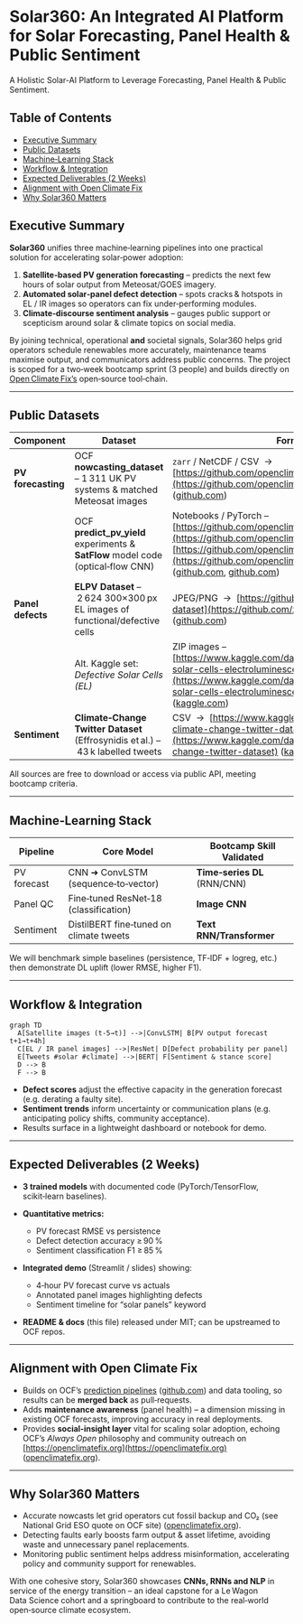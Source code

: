 # Solar360: An Integrated AI Platform for Solar Forecasting, Panel Health & Public Sentiment

A Holistic Solar-AI Platform to Leverage Forecasting, Panel Health & Public
Sentiment.

## Table of Contents

- [Executive Summary](#executive-summary)
- [Public Datasets](#public-datasets)
- [Machine‑Learning Stack](#machinelearning-stack)
- [Workflow & Integration](#workflow-integration)
- [Expected Deliverables (2 Weeks)](#expected-deliverables-2-weeks)
- [Alignment with Open Climate Fix](#alignment-with-open-climate-fix)
- [Why Solar360 Matters](#why-solar360-matters)

## Executive Summary

**Solar360** unifies three machine‑learning pipelines into one practical
solution for accelerating solar‑power adoption:

1. **Satellite‑based PV generation forecasting** – predicts the next few hours
   of solar output from Meteosat/GOES imagery.
2. **Automated solar‑panel defect detection** – spots cracks & hotspots in EL /
   IR images so operators can fix under‑performing modules.
3. **Climate‑discourse sentiment analysis** – gauges public support or
   scepticism around solar & climate topics on social media.

By joining technical, operational **and** societal signals, Solar360 helps grid
operators schedule renewables more accurately, maintenance teams maximise
output, and communicators address public concerns. The project is scoped for a
two‑week bootcamp sprint (3 people) and builds directly on
[Open Climate Fix’s](https://github.com/openclimatefix) open‑source tool‑chain.

---

## Public Datasets

| Component          | Dataset                                                                          | Format                                                                                                                                                                                                                                                                                                                                                                                                      |
| ------------------ | -------------------------------------------------------------------------------- | ----------------------------------------------------------------------------------------------------------------------------------------------------------------------------------------------------------------------------------------------------------------------------------------------------------------------------------------------------------------------------------------------------------- |
| **PV forecasting** | OCF **nowcasting_dataset** – 1 311 UK PV systems & matched Meteosat images       | `zarr` / NetCDF / CSV  →  [https://github.com/openclimatefix/nowcasting_dataset](https://github.com/openclimatefix/nowcasting_dataset) ([github.com](https://github.com/openclimatefix/nowcasting_dataset?utm_source=chatgpt.com))                                                                                                                                                                          |
|                    | OCF **predict_pv_yield** experiments & **SatFlow** model code (optical‑flow CNN) | Notebooks / PyTorch – [https://github.com/openclimatefix/predict_pv_yield](https://github.com/openclimatefix/predict_pv_yield), [https://github.com/openclimatefix/satflow](https://github.com/openclimatefix/satflow) ([github.com](https://github.com/openclimatefix/predict_pv_yield?utm_source=chatgpt.com), [github.com](https://github.com/openclimatefix/nowcasting_dataset?utm_source=chatgpt.com)) |
| **Panel defects**  | **ELPV Dataset** – 2 624 300×300 px EL images of functional/defective cells      | JPEG/PNG  →  [https://github.com/zae-bayern/elpv-dataset](https://github.com/zae-bayern/elpv-dataset) ([github.com](https://github.com/zae-bayern/elpv-dataset?utm_source=chatgpt.com))                                                                                                                                                                                                                     |
|                    | Alt. Kaggle set: _Defective Solar Cells (EL)_                                    | ZIP images – [https://www.kaggle.com/datasets/philanoe/defective-solar-cells-electroluminescence-images](https://www.kaggle.com/datasets/philanoe/defective-solar-cells-electroluminescence-images) ([kaggle.com](https://www.kaggle.com/datasets/philanoe/defective-solar-cells-electroluminescence-images?utm_source=chatgpt.com))                                                                        |
| **Sentiment**      | **Climate‑Change Twitter Dataset** (Effrosynidis et al.) – 43 k labelled tweets  | CSV  →  [https://www.kaggle.com/datasets/deffro/the-climate-change-twitter-dataset](https://www.kaggle.com/datasets/deffro/the-climate-change-twitter-dataset) ([kaggle.com](https://www.kaggle.com/datasets/deffro/the-climate-change-twitter-dataset?utm_source=chatgpt.com))                                                                                                                             |

All sources are free to download or access via public API, meeting bootcamp
criteria.

---

## Machine‑Learning Stack

| Pipeline    | Core Model                              | Bootcamp Skill Validated     |
| ----------- | --------------------------------------- | ---------------------------- |
| PV forecast | CNN ➜ ConvLSTM (sequence‑to‑vector)     | **Time‑series DL** (RNN/CNN) |
| Panel QC    | Fine‑tuned ResNet‑18 (classification)   | **Image CNN**                |
| Sentiment   | DistilBERT fine‑tuned on climate tweets | **Text RNN/Transformer**     |

We will benchmark simple baselines (persistence, TF‑IDF + logreg, etc.) then
demonstrate DL uplift (lower RMSE, higher F1).

---

## Workflow & Integration

```mermaid
graph TD
  A[Satellite images (t‑5→t)] -->|ConvLSTM| B[PV output forecast t+1→t+4h]
  C[EL / IR panel images] -->|ResNet| D[Defect probability per panel]
  E[Tweets #solar #climate] -->|BERT| F[Sentiment & stance score]
  D --> B
  F --> B
```

- **Defect scores** adjust the effective capacity in the generation forecast
  (e.g. derating a faulty site).
- **Sentiment trends** inform uncertainty or communication plans (e.g.
  anticipating policy shifts, community acceptance).
- Results surface in a lightweight dashboard or notebook for demo.

---

## Expected Deliverables (2 Weeks)

- **3 trained models** with documented code (PyTorch/TensorFlow, scikit‑learn
  baselines).
- **Quantitative metrics:**

  - PV forecast RMSE vs persistence
  - Defect detection accuracy ≥ 90 %
  - Sentiment classification F1 ≥ 85 %

- **Integrated demo** (Streamlit / slides) showing:

  - 4‑hour PV forecast curve vs actuals
  - Annotated panel images highlighting defects
  - Sentiment timeline for “solar panels” keyword

- **README & docs** (this file) released under MIT; can be upstreamed to OCF
  repos.

---

## Alignment with Open Climate Fix

- Builds on OCF’s
  [prediction pipelines](https://github.com/openclimatefix/open-source-quartz-solar-forecast)
  ([github.com](https://github.com/openclimatefix/open-source-quartz-solar-forecast?utm_source=chatgpt.com))
  and data tooling, so results can be **merged back** as pull‑requests.
- Adds **maintenance awareness** (panel health) – a dimension missing in
  existing OCF forecasts, improving accuracy in real deployments.
- Provides **social‑insight layer** vital for scaling solar adoption, echoing
  OCF’s _Always Open_ philosophy and community outreach on
  [https://openclimatefix.org](https://openclimatefix.org)
  ([openclimatefix.org](https://openclimatefix.org/)).

---

## Why Solar360 Matters

- Accurate nowcasts let grid operators cut fossil backup and CO₂ (see National
  Grid ESO quote on OCF site)
  ([openclimatefix.org](https://openclimatefix.org/)).
- Detecting faults early boosts farm output & asset lifetime, avoiding waste and
  unnecessary panel replacements.
- Monitoring public sentiment helps address misinformation, accelerating policy
  and community support for renewables.

With one cohesive story, Solar360 showcases **CNNs, RNNs and NLP** in service of
the energy transition – an ideal capstone for a Le Wagon Data Science cohort and
a springboard to contribute to the real‑world open‑source climate ecosystem.
